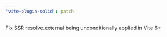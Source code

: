 ```yaml
---
'vite-plugin-solid': patch
---
```


Fix SSR resolve.external being unconditionally applied in Vite 6+
